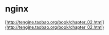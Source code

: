 # nginx


[http://tengine.taobao.org/book/chapter_02.html](http://tengine.taobao.org/book/chapter_02.html)
